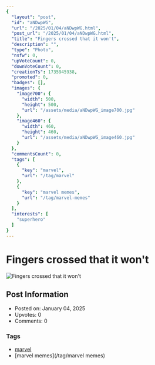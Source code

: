 ```yaml
---
{
  "layout": "post",
  "id": "aNDwpWG",
  "url": "/2025/01/04/aNDwpWG.html",
  "post_url": "/2025/01/04/aNDwpWG.html",
  "title": "Fingers crossed that it won't",
  "description": "",
  "type": "Photo",
  "nsfw": 0,
  "upVoteCount": 0,
  "downVoteCount": 0,
  "creationTs": 1735945938,
  "promoted": 0,
  "badges": [],
  "images": {
    "image700": {
      "width": 500,
      "height": 500,
      "url": "/assets/media/aNDwpWG_image700.jpg"
    },
    "image460": {
      "width": 460,
      "height": 460,
      "url": "/assets/media/aNDwpWG_image460.jpg"
    }
  },
  "commentsCount": 0,
  "tags": [
    {
      "key": "marvel",
      "url": "/tag/marvel"
    },
    {
      "key": "marvel memes",
      "url": "/tag/marvel-memes"
    }
  ],
  "interests": [
    "superhero"
  ]
}
---
```


# Fingers crossed that it won't

![Fingers crossed that it won't](/assets/media/aNDwpWG_image700.jpg)

## Post Information

- Posted on: January 04, 2025
- Upvotes: 0
- Comments: 0

### Tags

- [marvel](/tag/marvel)
- [marvel memes](/tag/marvel memes)
